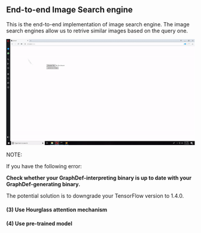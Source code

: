 ## End-to-end Image Search engine

This is the end-to-end implementation of image search engine. The image search engines allow us to retrive similar images based on the query one.

![](helper_images/img_search_demo.gif)

<!-- ## Project Instructions

### Getting Started

1. Clone the repository, and navigate to the downloaded folder.
```
git clone https://github.com/lucko515/image-search-engine
```

2. Install TensorFlow.
	- Option 1: __To install TensorFlow with GPU support__, follow [the guide](https://www.tensorflow.org/install/) to install the necessary NVIDIA software on your system.
	```
	pip install tensorflow-gpu==1.12.0
	```
	- Option 2: __To install TensorFlow with CPU support only__,
	```
	pip install tensorflow==1.12.0
	```

3. Install a few pip packages.
```
pip install -r requirements.txt
```

4. Download CIFAR-10 dataset.

	  - [Darknet mirror](https://pjreddie.com/projects/cifar-10-dataset-mirror/)
    ```
    1. Put downloaded data into dataset folder
    2. Put all images from `dataset/train` to `static/images`
    ```
    - [CIFAR-10 homepage](https://www.cs.toronto.edu/~kriz/cifar.html)
    
    ```
    1. Preprocessed the dataset (not covered here)
    2. Save each image in the jpg/png format into train/test folders
    3. Rest of the project stays the same
    ```


5. Run throuh [image-search project.ipynb](https://github.com/lucko515/image-search-engine/blob/master/image-search%20project.ipynb) and generate all necessary files

6. Start the app.py file and enjoy!

## Steps to improve the engine!

#### (1) Use color features as an additional search filters

We could use color intesity to produce additional features and improve our image search engine. Good read for this: [Pyimagesearch color histograms](https://www.pyimagesearch.com/2014/01/22/clever-girl-a-guide-to-utilizing-color-histograms-for-computer-vision-and-image-search-engines/)

#### (2) TensorFlow Serving pipeline version

The Flask approach works, but it is not scalable. If you want to create the system more scalable you will need to change the implementation to TensorFlow Serving.

The updated version of files are in the [folder](https://github.com/lucko515/image-search-engine/tree/master/tensorflow-serving-update).

How to server the model using the TensorFlow serving: [tutorial](https://medium.com/epigramai/tensorflow-serving-101-pt-1-a79726f7c103)

```
	1. Put folder `models` inside the root dir
	2. replace all files in the root to make this project use TensorFlow Serving
``` -->

NOTE: 

If you have the following error:

__Check whether your GraphDef-interpreting binary is up to date with your GraphDef-generating binary.__

The potential solution is to downgrade your TensorFlow version to 1.4.0. 

#### (3) Use Hourglass attention mechanism

#### (4) Use pre-trained model

